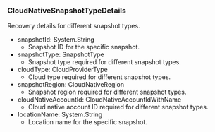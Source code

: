 ### CloudNativeSnapshotTypeDetails
Recovery details for different snapshot types.

- snapshotId: System.String
  - Snapshot ID for the specific snapshot.
- snapshotType: SnapshotType
  - Snapshot type required for different snapshot types.
- cloudType: CloudProviderType
  - Cloud type required for different snapshot types.
- snapshotRegion: CloudNativeRegion
  - Snapshot region required for different snapshot types.
- cloudNativeAccountId: CloudNativeAccountIdWithName
  - Cloud native account ID required for different snapshot types.
- locationName: System.String
  - Location name for the specific snapshot.
